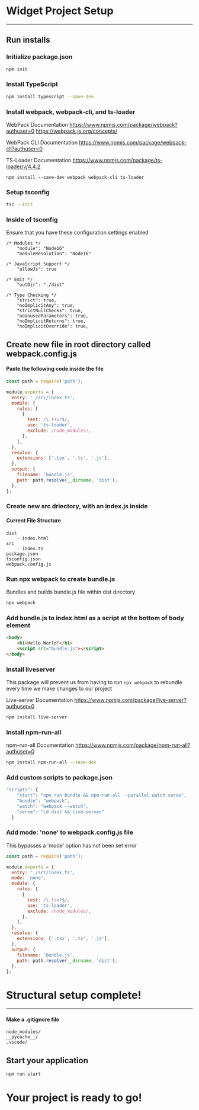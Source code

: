 # Widget Project Setup
---
## Run installs
### Initialize package.json

```bash
npm init
```

### Install TypeScript

```bash
npm install typescript --save-dev
```

### Install webpack, webpack-cli, and ts-loader
WebPack Documentation
https://www.npmjs.com/package/webpack?authuser=0
https://webpack.js.org/concepts/

WebPack CLI Documentation
https://www.npmjs.com/package/webpack-cli?authuser=0

TS-Loader Documentation
https://www.npmjs.com/package/ts-loader/v/4.4.2

```
npm install --save-dev webpack webpack-cli ts-loader
```

### Setup tsconfig
```bash
tsc --init
```

### Inside of tsconfig
Ensure that you have these configuration settings enabled

```
/* Modules */
    "module": "Node16"
    "moduleResolution": "Node16"

/* JavaScript Support */
    "allowJs": true

/* Emit */
    "outDir": "./dist"

/* Type Checking */
    "strict": true, 
    "noImplicitAny": true,
    "strictNullChecks": true,
    "noUnusedParameters": true, 
    "noImplicitReturns": true,
    "noImplicitOverride": true, 
```

## Create new file in root directory called webpack.config.js
#### Paste the following code inside the file

```javascript
const path = require('path');

module.exports = {
  entry: './src/index.ts',
  module: {
    rules: [
      {
        test: /\.tsx?$/,
        use: 'ts-loader',
        exclude: /node_modules/,
      },
    ],
  },
  resolve: {
    extensions: ['.tsx', '.ts', '.js'],
  },
  output: {
    filename: 'bundle.js',
    path: path.resolve(__dirname, 'dist'),
  },
};
```

### Create new src driectory, with an index.js inside
#### Current File Structure

```
dist
    - index.html
src
    - index.ts
package.json
tsconfig.json
webpack.config.js
```

### Run npx webpack to create bundle.js
Bundles and builds bundle.js file within dist directory

```bash
npx webpack
```

### Add bundle.js to index.html as a script at the bottom of body element

```html
<body>
    <h1>Hello World!</h1>
    <script src="bundle.js"></script>
</body>
```

### Install liveserver
This package will prevent us from having to run ```npx webpack``` to rebundle every time we make changes to our project

Live-server Documentation
https://www.npmjs.com/package/live-server?authuser=0

```bash
npm install live-server
```

### Install npm-run-all
npm-run-all Documentation
https://www.npmjs.com/package/npm-run-all?authuser=0

```bash
npm install npm-run-all --save-dev
```

### Add custom scripts to package.json


```javascript
"scripts": {
    "start": "npm run bundle && npm-run-all --parallel watch serve",
    "bundle": "webpack",
    "watch": "webpack --watch",
    "serve": "cd dist && live-server"
  }
```

### Add mode: 'none' to webpack.config.js file
This bypasses a 'mode' option has not been set error

```javascript
const path = require('path');

module.exports = {
  entry: './src/index.ts',
  mode: 'none',
  module: {
    rules: [
      {
        test: /\.tsx?$/,
        use: 'ts-loader',
        exclude: /node_modules/,
      },
    ],
  },
  resolve: {
    extensions: ['.tsx', '.ts', '.js'],
  },
  output: {
    filename: 'bundle.js',
    path: path.resolve(__dirname, 'dist'),
  },
};
```

# Structural setup complete!
---
#### Make a .gitignore file
```
node_modules/
__pycache__/
.vscode/
```

## Start your application

```bash
npm run start
```

# Your project is ready to go!